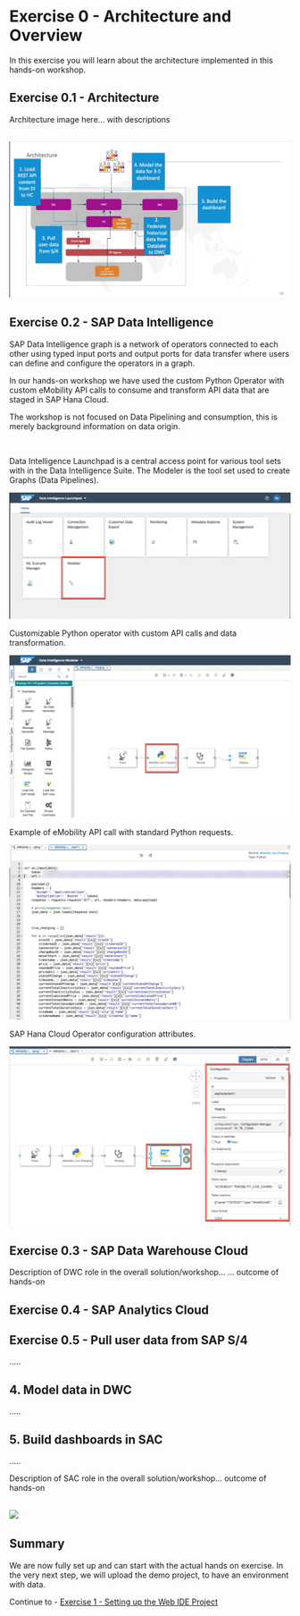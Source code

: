 # Exercise 0 - Architecture and Overview

In this exercise you will learn about the architecture implemented in this hands-on workshop.

## Exercise 0.1 - Architecture

Architecture image here... with descriptions

<br>![](/exercises/Images/arch.jpg)

## Exercise 0.2 - SAP Data Intelligence
<!-- ## 1. Load REST API content from SAP Data Intelligence To SAP Hana Cloud -->

SAP Data Intelligence graph is a network of operators connected to each other using typed input ports and output ports for data transfer where users can define and configure the operators in a graph.

In our hands-on workshop we have used the custom Python Operator with custom eMobility API calls to consume and transform API data that are staged in SAP Hana Cloud.

The workshop is not focused on Data Pipelining and consumption, this is merely background information on data origin.

<br>

Data Intelligence Launchpad is a central access point for various tool sets with in the Data Intelligence Suite. The Modeler is the tool set used to create Graphs (Data Pipelines).

![](/exercises/Images/mod_1.jpg)



Customizable Python operator with custom API calls and data transformation.

![](/exercises/Images/mod_2.jpg)

Example of eMobility API call with standard Python requests.

![](/exercises/Images/mod_3.jpg)


SAP Hana Cloud Operator configuration attributes.

![](/exercises/Images/mod_4.jpg)



## Exercise 0.3 - SAP Data Warehouse Cloud

Description of DWC role in the overall solution/workshop... ... outcome of hands-on

## Exercise 0.4 - SAP Analytics Cloud
 

## Exercise 0.5 - Pull user data from SAP S/4

 .....

## 4. Model data in DWC

 .....


## 5. Build dashboards in SAC


 .....

Description of SAC role in the overall solution/workshop... outcome of hands-on


<br>![](/exercises/ex0/images/subscribe_webide.png)




## Summary

We are now fully set up and can start with the actual hands on exercise. In the very next step, we will upload the demo project, to have an environment with data.

Continue to - [Exercise 1 - Setting up the Web IDE Project](../ex1/README.md)